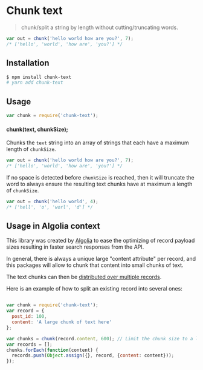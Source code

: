 Chunk text
===

> chunk/split a string by length without cutting/truncating words.


``` javascript
var out = chunk('hello world how are you?', 7);
/* ['hello', 'world', 'how are', 'you?'] */
```


## Installation

``` bash
$ npm install chunk-text
# yarn add chunk-text
```


## Usage

``` javascript
var chunk = require('chunk-text');
```

#### chunk(text, chunkSize);

Chunks the `text` string into an array of strings that each have a maximum length of `chunkSize`.

``` javascript
var out = chunk('hello world how are you?', 7);
/* ['hello', 'world', 'how are', 'you?'] */
```

If no space is detected before `chunkSize` is reached, then it will truncate the word to always
ensure the resulting text chunks have at maximum a length of `chunkSize`.

``` javascript
var out = chunk('hello world', 4);
/* ['hell', 'o', 'worl', 'd'] */
```

## Usage in Algolia context

This library was created by [Algolia](https://www.algolia.com/) to ease
the optimizing of record payload sizes resulting in faster search responses from the API.

In general, there is always a unique large "content attribute" per record,
and this packages will allow to chunk that content into small chunks of text.

The text chunks can then be [distributed over multiple records](https://www.algolia.com/doc/faq/basics/how-do-i-reduce-the-size-of-my-records/#faq-section).

Here is an example of how to split an existing record into several ones:

``` javascript

var chunk = require('chunk-text');
var record = {
  post_id: 100,
  content: 'A large chunk of text here'
};

var chunks = chunk(record.content, 600); // Limit the chunk size to a length of 600.
var records = [];
chunks.forEach(function(content) {
  records.push(Object.assign({}, record, {content: content}));
});

```
